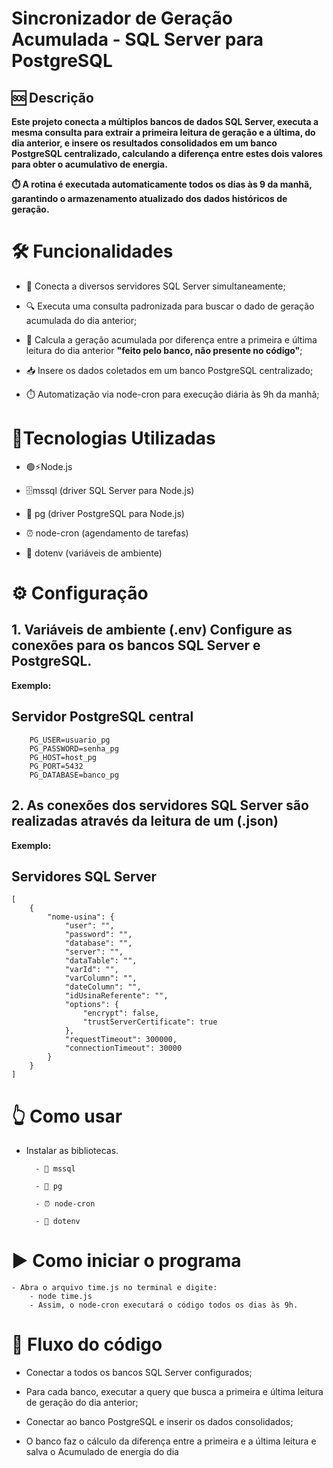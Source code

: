 # Sincronizador de Geração Acumulada - SQL Server para PostgreSQL

## 🆘 Descrição

**Este projeto conecta a múltiplos bancos de dados SQL Server, executa a mesma consulta para extrair a primeira leitura de geração e a última, do dia anterior, e insere os resultados consolidados em um banco PostgreSQL centralizado, calculando a diferença entre estes dois valores para obter o acumulativo de energia.**

**⏱️ A rotina é executada automaticamente todos os dias às 9 da manhã, garantindo o armazenamento atualizado dos dados históricos de geração.**

# 🛠️ Funcionalidades

- 💾 Conecta a diversos servidores SQL Server simultaneamente;

- 🔍 Executa uma consulta padronizada para buscar o dado de geração acumulada do dia anterior;

- 🧮 Calcula a geração acumulada por diferença entre a primeira e última leitura do dia anterior **"feito pelo banco, não presente no código"**;

- 📥 Insere os dados coletados em um banco PostgreSQL centralizado;

- ⏱️ Automatização via node-cron para execução diária às 9h da manhã;

# 🤖Tecnologias Utilizadas
- 🟢⚡Node.js

- 🗄️mssql (driver SQL Server para Node.js)

- 🐘 pg (driver PostgreSQL para Node.js)

- ⏰ node-cron (agendamento de tarefas)

- 🔐 dotenv (variáveis de ambiente)

# ⚙️ Configuração
## 1. Variáveis de ambiente (.env) Configure as conexões para os bancos SQL Server e PostgreSQL. 

**Exemplo:**

## Servidor PostgreSQL central
        PG_USER=usuario_pg
        PG_PASSWORD=senha_pg
        PG_HOST=host_pg
        PG_PORT=5432
        PG_DATABASE=banco_pg

## 2. As conexões dos servidores SQL Server são realizadas através da leitura de um (.json)

**Exemplo:**

## Servidores SQL Server
    [
        {
            "nome-usina": {
                "user": "",
                "password": "",
                "database": "",
                "server": "",
                "dataTable": "",
                "varId": "",
                "varColumn": "",
                "dateColumn": "",
                "idUsinaReferente": "",
                "options": {
                    "encrypt": false,
                    "trustServerCertificate": true
                },
                "requestTimeout": 300000,
                "connectionTimeout": 30000
            }
        }
    ]

# 👆 Como usar
- Instalar as bibliotecas.

        - 🏢 mssql 
        
        - 🐘 pg 
        
        - ⏰ node-cron 
        
        - 🔐 dotenv

# ▶️ Como iniciar o programa
    - Abra o arquivo time.js no terminal e digite:
        - node time.js
        - Assim, o node-cron executará o código todos os dias às 9h.


# 🔄 Fluxo do código
- Conectar a todos os bancos SQL Server configurados;

- Para cada banco, executar a query que busca a primeira e última leitura de geração do dia anterior;

- Conectar ao banco PostgreSQL e inserir os dados consolidados;

- O banco faz o cálculo da diferença entre a primeira e a última leitura e salva o Acumulado de energia do dia